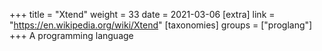 +++
title = "Xtend"
weight = 33
date = 2021-03-06
[extra]
link = "https://en.wikipedia.org/wiki/Xtend"
[taxonomies]
groups = ["proglang"]
+++
A programming language


